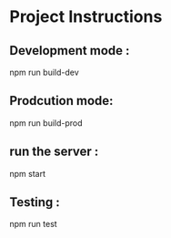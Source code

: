 # Project Instructions

## Development mode :
npm run build-dev

## Prodcution mode:
npm run build-prod

## run the server :
npm start

## Testing : 
npm run test